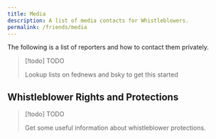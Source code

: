 ```yaml
---
title: Media
description: A list of media contacts for Whistleblowers.  
permalink: /friends/media
---
```


The following is a list of reporters and how to contact them privately.

> [!todo] TODO
> 
> Lookup lists on fednews and bsky to get this started

## Whistleblower Rights and Protections

> [!todo] TODO
> 
> Get some useful information about whistleblower protections.

